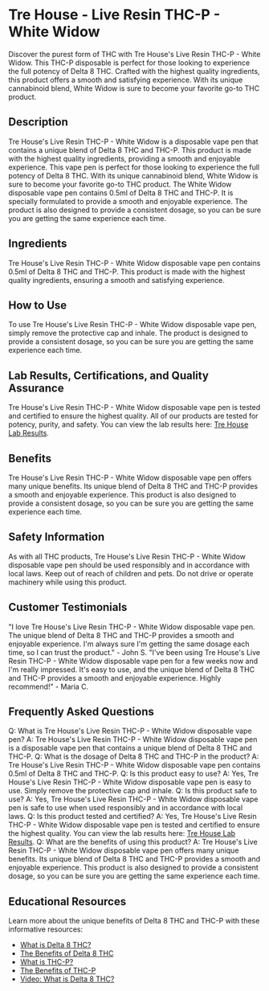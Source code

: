 # Tre House - Live Resin THC-P - White Widow
Discover the purest form of THC with Tre House's Live Resin THC-P - White Widow. This THC-P disposable is perfect for those looking to experience the full potency of Delta 8 THC. Crafted with the highest quality ingredients, this product offers a smooth and satisfying experience. With its unique cannabinoid blend, White Widow is sure to become your favorite go-to THC product.
## Description
Tre House's Live Resin THC-P - White Widow is a disposable vape pen that contains a unique blend of Delta 8 THC and THC-P. This product is made with the highest quality ingredients, providing a smooth and enjoyable experience. This vape pen is perfect for those looking to experience the full potency of Delta 8 THC. With its unique cannabinoid blend, White Widow is sure to become your favorite go-to THC product.
The White Widow disposable vape pen contains 0.5ml of Delta 8 THC and THC-P. It is specially formulated to provide a smooth and enjoyable experience. The product is also designed to provide a consistent dosage, so you can be sure you are getting the same experience each time.
## Ingredients
Tre House's Live Resin THC-P - White Widow disposable vape pen contains 0.5ml of Delta 8 THC and THC-P. This product is made with the highest quality ingredients, ensuring a smooth and satisfying experience.
## How to Use
To use Tre House's Live Resin THC-P - White Widow disposable vape pen, simply remove the protective cap and inhale. The product is designed to provide a consistent dosage, so you can be sure you are getting the same experience each time.
## Lab Results, Certifications, and Quality Assurance
Tre House's Live Resin THC-P - White Widow disposable vape pen is tested and certified to ensure the highest quality. All of our products are tested for potency, purity, and safety. You can view the lab results here: [Tre House Lab Results](https://www.trehouse.com/lab-results).
## Benefits
Tre House's Live Resin THC-P - White Widow disposable vape pen offers many unique benefits. Its unique blend of Delta 8 THC and THC-P provides a smooth and enjoyable experience. This product is also designed to provide a consistent dosage, so you can be sure you are getting the same experience each time.
## Safety Information
As with all THC products, Tre House's Live Resin THC-P - White Widow disposable vape pen should be used responsibly and in accordance with local laws. Keep out of reach of children and pets. Do not drive or operate machinery while using this product.
## Customer Testimonials
"I love Tre House's Live Resin THC-P - White Widow disposable vape pen. The unique blend of Delta 8 THC and THC-P provides a smooth and enjoyable experience. I'm always sure I'm getting the same dosage each time, so I can trust the product." - John S.
"I've been using Tre House's Live Resin THC-P - White Widow disposable vape pen for a few weeks now and I'm really impressed. It's easy to use, and the unique blend of Delta 8 THC and THC-P provides a smooth and enjoyable experience. Highly recommend!" - Maria C.
## Frequently Asked Questions
Q: What is Tre House's Live Resin THC-P - White Widow disposable vape pen?
A: Tre House's Live Resin THC-P - White Widow disposable vape pen is a disposable vape pen that contains a unique blend of Delta 8 THC and THC-P.
Q: What is the dosage of Delta 8 THC and THC-P in the product?
A: Tre House's Live Resin THC-P - White Widow disposable vape pen contains 0.5ml of Delta 8 THC and THC-P.
Q: Is this product easy to use?
A: Yes, Tre House's Live Resin THC-P - White Widow disposable vape pen is easy to use. Simply remove the protective cap and inhale.
Q: Is this product safe to use?
A: Yes, Tre House's Live Resin THC-P - White Widow disposable vape pen is safe to use when used responsibly and in accordance with local laws.
Q: Is this product tested and certified?
A: Yes, Tre House's Live Resin THC-P - White Widow disposable vape pen is tested and certified to ensure the highest quality. You can view the lab results here: [Tre House Lab Results](https://www.trehouse.com/lab-results).
Q: What are the benefits of using this product?
A: Tre House's Live Resin THC-P - White Widow disposable vape pen offers many unique benefits. Its unique blend of Delta 8 THC and THC-P provides a smooth and enjoyable experience. This product is also designed to provide a consistent dosage, so you can be sure you are getting the same experience each time.
## Educational Resources
Learn more about the unique benefits of Delta 8 THC and THC-P with these informative resources:
- [What is Delta 8 THC?](https://www.delta8thc.com/blog/what-is-delta-8-thc)
- [The Benefits of Delta 8 THC](https://www.delta8thc.com/blog/the-benefits-of-delta-8-thc)
- [What is THC-P?](https://www.delta8thc.com/blog/what-is-thc-p)
- [The Benefits of THC-P](https://www.delta8thc.com/blog/the-benefits-of-thc-p)
- [Video: What is Delta 8 THC?](https://www.youtube.com/watch?v=NzXVX2I_bxw)